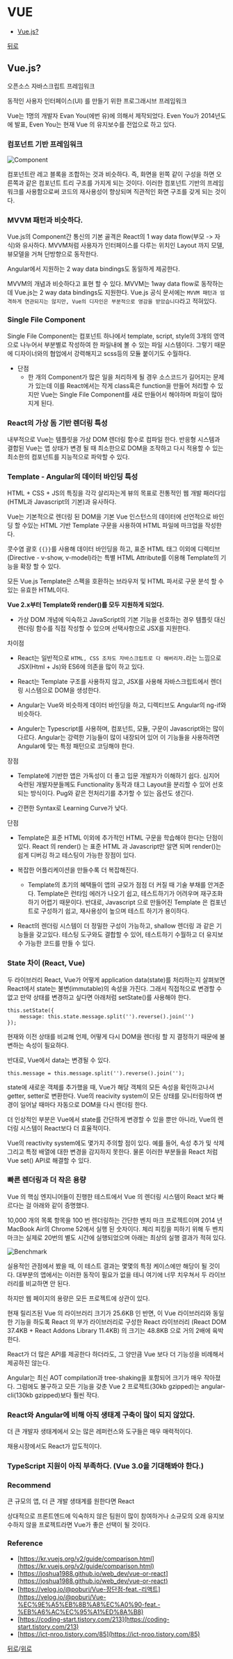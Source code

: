 # VUE

* [Vue.js?](#vuejs)

[뒤로](https://github.com/SeongYongLee/TIL)

## Vue.js?

오픈소스 자바스크립트 프레임워크

동적인 사용자 인터페이스(UI) 를 만들기 위한 프로그래시브 프레임워크

Vue는 1명의 개발자 Evan You(에번 유)에 의해서 제작되었다. Even You가 2014년도에 발표, Even You는 현재 Vue 의 유지보수를 전업으로 하고 있다.

### 컴포넌트 기반 프레임워크

![Component](./Component.png)

컴포넌트란 레고 블록을 조합하는 것과 비슷하다. 즉, 화면을 왼쪽 같이 구성을 하면 오른쪽과 같은 컴포넌트 트리 구조를 가지게 되는 것이다. 이러한 컴포넌트 기반의 프레임워크를 사용함으로써 코드의 재사용성이 향상되며 직관적인 화면 구조를 갖게 되는 것이다.

### MVVM 패턴과 비슷하다.

Vue.js의 Component간 통신의 기본 골격은 React의 1 way data flow(부모 -> 자식)와 유사하다. MVVM처럼 사용자가 인터페이스를 다루는 위치인 Layout 까지 모델, 뷰모델을 거쳐 단방향으로 동작한다.

Angular에서 지원하는 2 way data bindings도 동일하게 제공한다.

MVVM의 개념과 비슷하다고 표현 할 수 있다. MVVM는 1way data flow로 동작하는데 Vue.js는 2 way data bindings도 지원한다. Vue.js 공식 문서에는 `MVVM 패턴과 엄격하게 연관되지는 않지만, Vue의 디자인은 부분적으로 영감을 받았습니다`라고 적혀있다.

### Single File Component

Single File Component는 컴포넌트 하나에서 template, script, style의 3개의 영역으로 나누어서 부분별로 작성하여 한 파일내에 볼 수 있는 파일 시스템이다. 그렇기 때문에 디자이너와의 협업에서 강력해지고 scss등의 모듈 붙이기도 수월하다.

- 단점
    - 한 개의 Component가 많은 일을 처리하게 될 경우 소스코드가 길어지는 문제가 있는데 이를 React에서는 작게 class혹은 function을 만들어 처리할 수 있지만 Vue는 Single File Component를 새로 만들어서 해야하며 파일이 많아지게 된다.

### React의 가상 돔 기반 렌더링 특성

내부적으로 Vue는 템플릿을 가상 DOM 렌더링 함수로 컴파일 한다. 반응형 시스템과 결합된 Vue는 앱 상태가 변경 될 때 최소한으로 DOM을 조작하고 다시 적용할 수 있는 최소한의 컴포넌트를 지능적으로 파악할 수 있다.

### Template - Angular의 데이터 바인딩 특성

HTML + CSS + JS의 특징을 각각 살리자는게 뷰의 목표로 전통적인 웹 개발 패러다임(HTML과 Javascript의 기본)과 유사하다.

Vue는 기본적으로 렌더링 된 DOM을 기본 Vue 인스턴스의 데이터에 선언적으로 바인딩 할 수있는 HTML 기반 Template 구문을 사용하여 HTML 파일에 마크업을 작성한다.

콧수염 괄호 `{{}}`를 사용해 데이터 바인딩을 하고, 표준 HTML 태그 이외에 디렉티브(Directive - v-show, v-model)라는 특별 HTML Attribute를 이용해 Template의 기능을 확장 할 수 있다.

모든 Vue.js Template은 스펙을 호환하는 브라우저 및 HTML 파서로 구문 분석 할 수있는 유효한 HTML이다.

**Vue 2.x부터 Template와 render()를 모두 지원하게 되었다.**
- 가상 DOM 개념에 익숙하고 JavaScript의 기본 기능을 선호하는 경우 템플릿 대신 렌더링 함수를 직접 작성할 수 있으며 선택사항으로 JSX를 지원한다.

차이점
- React는 일반적으로 `HTML, CSS 조차도 자바스크립트로 다 해버리자.`라는 느낌으로 JSX(Html + Js)와 ES6에 의존을 많이 하고 있다.

- React는 Template 구조를 사용하지 않고, JSX를 사용해 자바스크립트에서 렌더링 시스템으로 DOM을 생성한다.

- Angular는 Vue와 비슷하게 데이터 바인딩을 하고, 디렉티브도 Angular의 ng-if와 비슷하다.

- Anguler는 Typescript를 사용하며, 컴포넌트, 모듈, 구문이 Javascript와는 많이 다르다.  Angular는 강력한 기능들이 많이 내장되어 있어 이 기능들을 사용하려면 Angular에 맞는 특정 패턴으로 코딩해야 한다.

장점
- Template에 기반한 앱은 가독성이 더 좋고 입문 개발자가 이해하기 쉽다. 심지어 숙련된 개발자분들께도 Functionality 동작과 태그 Layout을 분리할 수 있어 선호되는 방식이다. Pug와 같은 전처리기를 추가할 수 있는 옵션도 생긴다.

- 간편한 Syntax로 Learning Curve가 낮다.

단점
- Template은 표준 HTML 이외에 추가적인 HTML 구문을 학습해야 한다는 단점이 있다. React 의 render() 는 표준 HTML 과 Javascript만 알면 되며 render()는 쉽게 디버깅 하고 테스팅이 가능한 장점이 있다.

- 복잡한 어플리케이션을 만들수록 더 복잡해진다.
    - Template의 초기의 혜택들이 앱의 규모가 점점 더 커질 때 기술 부채를 안겨준다.  Template은 런타임 에러가 나오기 쉽고, 테스트하기가 어려우며 재구조화 하기 어렵기 때문이다. 반대로, Javascript 으로 만들어진 Template 은 컴포넌트로 구성하기 쉽고, 재사용성이 높으며 테스트 하기가 용이하다.

- React의 렌더링 시스템이 더 정밀한 구성이 가능하고, shallow 렌더링 과 같은 기능들을 갖고있다. 테스팅 도구와도 결합할 수 있어, 테스트하기 수월하고 더 유지보수 가능한 코드를 만들 수 있다.

### State 차이 (React, Vue)

두 라이브러리 React, Vue가 어떻게 application data(state)를 처리하는지 살펴보면 React에서 state는 불변(immutable)의 속성을 가진다. 그래서 직접적으로 변경할 수 없고 만약 상태를 변경하고 싶다면 아래처럼 setState()를 사용해야 한다.

```
this.setState({
    message: this.state.message.split('').reverse().join('')
});
```

현재와 이전 상태를 비교해 언제, 어떻게 다시 DOM을 렌더링 할 지 결정하기 때문에 불변하는 속성이 필요하다.

반대로, Vue에서 data는 변경될 수 있다.

```
this.message = this.message.split('').reverse().join('');
```

state에 새로운 객체를 추가했을 때, Vue가 해당 객체의 모든 속성을 확인하고나서 getter, setter로 변환한다. Vue의 reacivity system이 모든 상태를 모니터링하여 변경이 일어날 때마다 자동으로 DOM을 다시 렌더링 한다.

더 인상적인 부분은 Vue에서 state를 간단하게 변경할 수 있을 뿐만 아니라, Vue의 렌더링 시스템이 React보다 더 효율적이다.

Vue의 reactivity system에도 몇가지 주의할 점이 있다. 예를 들어, 속성 추가 및 삭제 그리고 특정 배열에 대한 변경을 감지하지 못한다. 물론 이러한 부분들을 React 처럼 Vue set() API로 해결할 수 있다.

### 빠른 렌더링과 더 작은 용량

Vue 의 핵심 엔지니어들이 진행한 테스트에서 Vue 의 렌더링 시스템이 React 보다 빠르다는 걸 아래와 같이 증명했다.

10,000 개의 목록 항목을 100 번 렌더링하는 간단한 벤치 마크 프로젝트이며 2014 년 MacBook Air의 Chrome 52에서 실행 된 숫자이다. 체리 피킹을 피하기 위해 두 벤치 마크는 실제로 20번의 별도 시간에 실행되었으며 아래는 최상의 실행 결과가 적혀 있다.

![Benchmark](./Benchmark.png)

실용적인 관점에서 봤을 때, 이 테스트 결과는 몇몇의 특정 케이스에만 해당이 될 것이다. 대부분의 앱에서는 이러한 동작이 필요가 없을 테니 여기에 너무 치우쳐서 두 라이브러리를 비교하면 안 된다.

하지만 웹 페이지의 용량은 모든 프로젝트에 상관이 있다.

현재 릴리즈된 Vue 의 라이브러리 크기가 25.6KB 인 반면, 이 Vue 라이브러리와 동일한 기능을 하도록 React 의 부가 라이브러리로 구성한 React 라이브러리 (React DOM 37.4KB + React Addons Library 11.4KB) 의 크기는 48.8KB 으로 거의 2배에 육박한다.

React가 더 많은 API를 제공한다 하더라도, 그 양만큼 Vue 보다 더 기능성을 비례해서 제공하진 않는다.

Angular는 최신 AOT compilation과 tree-shaking을 포함되어 크기가 매우 작아졌다. 그럼에도 불구하고 모든 기능을 갖춘 Vue 2 프로젝트(30kb gzipped)는 angular-cli(130kb gzipped)보다 훨씬 작다.

### React와 Angular에 비해 아직 생태계 구축이 많이 되지 않았다.

더 큰 개발자 생태계에서 오는 많은 레퍼런스와 도구들은 매우 매력적이다.

채용시장에서도 React가 압도적이다.

### TypeScript 지원이 아직 부족하다. (Vue 3.0을 기대해봐야 한다.)

### Recommend
큰 규모의 앱, 더 큰 개발 생태계를 원한다면 React

상대적으로 프론트엔드에 익숙하지 않은 팀원이 많이 참여하거나 소규모의 오래 유지보수하지 않을 프로젝트라면 Vue가 좋은 선택이 될 것이다.

### Reference
- [https://kr.vuejs.org/v2/guide/comparison.html](https://kr.vuejs.org/v2/guide/comparison.html)
- [https://joshua1988.github.io/web_dev/vue-or-react](https://joshua1988.github.io/web_dev/vue-or-react)
- [https://velog.io/@poburi/Vue-장단점-feat.-리액트](https://velog.io/@poburi/Vue-%EC%9E%A5%EB%8B%A8%EC%A0%90-feat.-%EB%A6%AC%EC%95%A1%ED%8A%B8)
- [https://coding-start.tistory.com/213](https://coding-start.tistory.com/213)
- [https://ict-nroo.tistory.com/85](https://ict-nroo.tistory.com/85)


[뒤로](https://github.com/SeongYongLee/TIL)/[위로](#vue)
